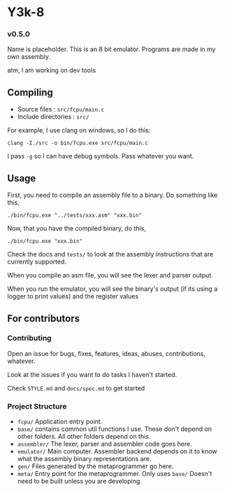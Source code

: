# Y3k-8 
### v0.5.0

Name is placeholder. This is an 8 bit emulator. Programs are made in my own assembly.

atm, I am working on dev tools

## Compiling

- Source files        : `src/fcpu/main.c`
- Include directories : `src/`

For example, I use clang on windows, so I do this:

```
clang -I./src -o bin/fcpu.exe src/fcpu/main.c
```

I pass `-g` so I can have debug symbols. Pass whatever you want.

## Usage

First, you need to compile an assembly file to a binary. Do something like this,

`./bin/fcpu.exe "../tests/xxx.asm" "xxx.bin"`

Now, that you have the compiled binary, do this,

`./bin/fcpu.exe "xxx.bin"`

Check the docs and `tests/` to look at the assembly instructions that are currently supported.

When you compile an asm file, you will see the lexer and parser output.

When you run the emulator, you will see the binary's output (if its using a logger to print values) and the register values

## For contributors

### Contributing

Open an issue for bugs, fixes, features, ideas, abuses, contributions, whatever.

Look at the issues if you want to do tasks I haven't started.

Check `STYLE.md` and `docs/spec.md` to get started

### Project Structure

- `fcpu/` Application entry point.
- `base/` contains common util functions I use. These don't depend on other folders. All other folders depend on this.
- `assembler/` The lexer, parser and assembler code goes here.
- `emulator/` Main computer. Assembler backend depends on it to know what the assembly binary representations are.
- `gen/` Files generated by the metaprogrammer go here.
- `meta/` Entry point for the metaprogrammer. Only uses `base/` Doesn't need to be built unless you are developing.